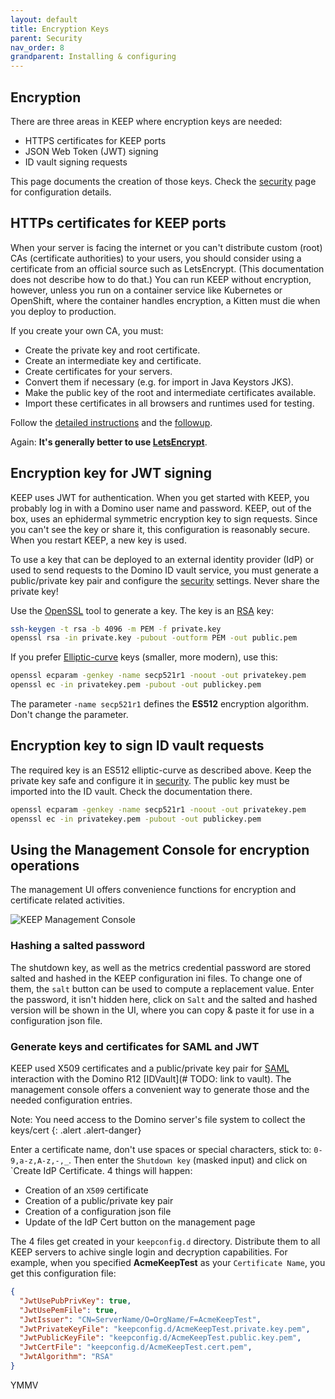 ```yaml
---
layout: default
title: Encryption Keys
parent: Security
nav_order: 8
grandparent: Installing & configuring
---
```


## Encryption

There are three areas in KEEP where encryption keys are needed:

- HTTPS certificates for KEEP ports
- JSON Web Token (JWT) signing
- ID vault signing requests

This page documents the creation of those keys. Check the [security](./index) page for configuration details.

## HTTPs certificates for KEEP ports

When your server is facing the internet or you can't distribute custom (root) CAs (certificate authorities) to your users, you should consider using a certificate from an official source such as LetsEncrypt. (This documentation does not describe how to do that.) You can run KEEP without encryption, however, unless you run on a container service like Kubernetes or OpenShift, where the container handles encryption, a Kitten must die when you deploy to production.

If you create your own CA, you must:

- Create the private key and root certificate.
- Create an intermediate key and certificate.
- Create certificates for your servers.
- Convert them if necessary (e.g. for import in Java Keystors JKS).
- Make the public key of the root and intermediate certificates available.
- Import these certificates in all browsers and runtimes used for testing.

Follow the [detailed instructions](https://www.wissel.net/blog/2019/10/create-your-own-ca.html) and the [followup](https://www.wissel.net/blog/2019/10/a-certificate-wants-a-san.html).

Again: **It's generally better to use [LetsEncrypt](https://letsencrypt.org/)**.

## Encryption key for JWT signing

KEEP uses JWT for authentication. When you get started with KEEP, you probably log in with a Domino user name and password. KEEP, out of the box, uses an ephidermal symmetric encryption key to sign requests. Since you can't see the key or share it, this configuration is reasonably secure. When you restart KEEP, a new key is used.

To use a key that can be deployed to an external identity provider (IdP) or used to send requests to the Domino ID vault service, you must generate a public/private key pair and configure the [security](./index) settings. Never share the private key!

Use the [OpenSSL](https://www.openssl.org/) tool to generate a key. The key is an [RSA](<https://en.wikipedia.org/wiki/RSA_(cryptosystem)>) key:

```bash
ssh-keygen -t rsa -b 4096 -m PEM -f private.key
openssl rsa -in private.key -pubout -outform PEM -out public.pem
```

If you prefer [Elliptic-curve](https://en.wikipedia.org/wiki/Elliptic-curve_cryptography) keys (smaller, more modern), use this:

```bash
openssl ecparam -genkey -name secp521r1 -noout -out privatekey.pem
openssl ec -in privatekey.pem -pubout -out publickey.pem
```

The parameter `-name secp521r1` defines the **ES512** encryption algorithm. Don't change the parameter.

## Encryption key to sign ID vault requests

The required key is an ES512 elliptic-curve as described above. Keep the private key safe and configure it in [security](./index). The public key must be imported into the ID vault. Check the documentation there.

```bash
openssl ecparam -genkey -name secp521r1 -noout -out privatekey.pem
openssl ec -in privatekey.pem -pubout -out publickey.pem
```

## Using the Management Console for encryption operations

The management UI offers convenience functions for encryption and certificate related activities.

![KEEP Management Console](../../../assets/images/KeepManagementConsole_New.png)

### Hashing a salted password

The shutdown key, as well as the metrics credential password are stored salted and hashed in the KEEP configuration ini files. To change one of them, the `salt` button can be used to compute a replacement value. Enter the password, it isn't hidden here, click on `Salt` and the salted and hashed version will be shown in the UI, where you can copy & paste it for use in a configuration json file.

### Generate keys and certificates for SAML and JWT

KEEP used X509 certificates and a public/private key pair for [SAML](./keepsaml) interaction with the Domino R12 [IDVault](# TODO: link to vault). The management console offers a convenient way to generate those and the needed configuration entries.

Note: You need access to the Domino server's file system to collect the keys/cert
{: .alert .alert-danger}

Enter a certificate name, don't use spaces or special characters, stick to: `0-9,a-z,A-z,-,_`.
Then enter the `Shutdown key` (masked input) and click on `Create IdP Certificate. 4 things will happen:

- Creation of an `X509` certificate
- Creation of a public/private key pair
- Creation of a configuration json file
- Update of the IdP Cert button on the management page

The 4 files get created in your `keepconfig.d` directory. Distribute them to all KEEP servers to achive single login and decryption capabilities. For example, when you specified **AcmeKeepTest** as your `Certificate Name`, you get this configuration file:

```json
{
  "JwtUsePubPrivKey": true,
  "JwtUsePemFile": true,
  "JwtIssuer": "CN=ServerName/O=OrgName/F=AcmeKeepTest",
  "JwtPrivateKeyFile": "keepconfig.d/AcmeKeepTest.private.key.pem",
  "JwtPublicKeyFile": "keepconfig.d/AcmeKeepTest.public.key.pem",
  "JwtCertFile": "keepconfig.d/AcmeKeepTest.cert.pem",
  "JwtAlgorithm": "RSA"
}
```

YMMV
